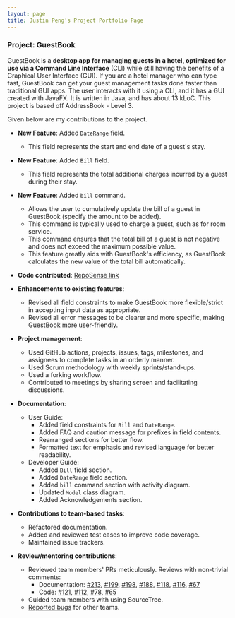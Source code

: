 ```yaml
---
layout: page
title: Justin Peng's Project Portfolio Page
---
```


### Project: GuestBook

GuestBook is a **desktop app for managing guests in a hotel,
optimized for use via a Command Line Interface** (CLI)
while still having the benefits of a Graphical User Interface (GUI).
If you are a hotel manager who can type fast, GuestBook can get your
guest management tasks done faster than traditional GUI apps.
The user interacts with it using a CLI, and it has a GUI created with JavaFX.
It is written in Java, and has about 13 kLoC.
This project is based off AddressBook - Level 3.

Given below are my contributions to the project.

* **New Feature**: Added `DateRange` field.
  * This field represents the start and end date of a guest's stay.

* **New Feature**: Added `Bill` field.
  * This field represents the total additional charges incurred by a guest during their stay.
  
* **New Feature**: Added `bill` command.
  * Allows the user to cumulatively update the bill of a guest in GuestBook (specify the amount to be added).
  * This command is typically used to charge a guest, such as for room service.
  * This command ensures that the total bill of a guest is not negative and does not exceed the maximum possible value.
  * This feature greatly aids with GuestBook's efficiency, as GuestBook calculates the new value of the total bill
  automatically.

* **Code contributed**: [RepoSense link](https://nus-cs2103-ay2223s1.github.io/tp-dashboard/?search=&sort=groupTitle&sortWithin=title&timeframe=commit&mergegroup=&groupSelect=groupByRepos&breakdown=true&checkedFileTypes=docs~functional-code~test-code~other&since=2022-09-16&tabOpen=true&tabType=authorship&zFR=false&tabAuthor=JustinPeng13&tabRepo=AY2223S1-CS2103T-W16-1%2Ftp%5Bmaster%5D&authorshipIsMergeGroup=false&authorshipFileTypes=&authorshipIsBinaryFileTypeChecked=false&authorshipIsIgnoredFilesChecked=false)

* **Enhancements to existing features**:
  * Revised all field constraints to make GuestBook more flexible/strict in accepting input data as appropriate.
  * Revised all error messages to be clearer and more specific, making GuestBook more user-friendly.

* **Project management**:
  * Used GitHub actions, projects, issues, tags, milestones, and assignees to complete tasks in an orderly manner.
  * Used Scrum methodology with weekly sprints/stand-ups.
  * Used a forking workflow.
  * Contributed to meetings by sharing screen and facilitating discussions.

* **Documentation**:
  * User Guide:
    * Added field constraints for `Bill` and `DateRange`.
    * Added FAQ and caution message for prefixes in field contents.
    * Rearranged sections for better flow.
    * Formatted text for emphasis and revised language for better readability.
  * Developer Guide:
    * Added `Bill` field section.
    * Added `DateRange` field section.
    * Added `bill` command section with activity diagram.
    * Updated `Model` class diagram.
    * Added Acknowledgements section.

* **Contributions to team-based tasks**:
  * Refactored documentation.
  * Added and reviewed test cases to improve code coverage.
  * Maintained issue trackers.

* **Review/mentoring contributions**:
  * Reviewed team members' PRs meticulously. Reviews with non-trivial comments:
    * Documentation: [#213](https://github.com/AY2223S1-CS2103T-W16-1/tp/pull/213), [#199](https://github.com/AY2223S1-CS2103T-W16-1/tp/pull/199), [#198](https://github.com/AY2223S1-CS2103T-W16-1/tp/pull/198), [#188](https://github.com/AY2223S1-CS2103T-W16-1/tp/pull/188), [#118](https://github.com/AY2223S1-CS2103T-W16-1/tp/pull/118), [#116](https://github.com/AY2223S1-CS2103T-W16-1/tp/pull/116), [#67](https://github.com/AY2223S1-CS2103T-W16-1/tp/pull/67)
    * Code: [#121](https://github.com/AY2223S1-CS2103T-W16-1/tp/pull/121), [#112](https://github.com/AY2223S1-CS2103T-W16-1/tp/pull/112), [#78](https://github.com/AY2223S1-CS2103T-W16-1/tp/pull/78), [#65](https://github.com/AY2223S1-CS2103T-W16-1/tp/pull/65)
  * Guided team members with using SourceTree.
  * [Reported bugs](https://github.com/JustinPeng13/ped) for other teams.

